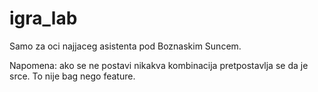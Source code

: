 # igra_lab
Samo za oci najjaceg asistenta pod Boznaskim Suncem.

Napomena: ako se ne postavi nikakva kombinacija pretpostavlja se da je srce. To nije bag nego feature.
